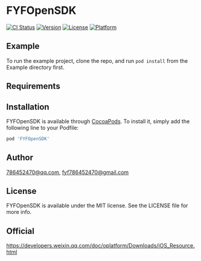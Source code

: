 # FYFOpenSDK

[![CI Status](https://img.shields.io/travis/786452470@qq.com/FYFOpenSDK.svg?style=flat)](https://travis-ci.org/786452470@qq.com/FYFOpenSDK)
[![Version](https://img.shields.io/cocoapods/v/FYFOpenSDK.svg?style=flat)](https://cocoapods.org/pods/FYFOpenSDK)
[![License](https://img.shields.io/cocoapods/l/FYFOpenSDK.svg?style=flat)](https://cocoapods.org/pods/FYFOpenSDK)
[![Platform](https://img.shields.io/cocoapods/p/FYFOpenSDK.svg?style=flat)](https://cocoapods.org/pods/FYFOpenSDK)

## Example

To run the example project, clone the repo, and run `pod install` from the Example directory first.

## Requirements

## Installation

FYFOpenSDK is available through [CocoaPods](https://cocoapods.org). To install
it, simply add the following line to your Podfile:

```ruby
pod 'FYFOpenSDK'
```

## Author

786452470@qq.com, fyf786452470@gmail.com

## License

FYFOpenSDK is available under the MIT license. See the LICENSE file for more info.

## Official

https://developers.weixin.qq.com/doc/oplatform/Downloads/iOS_Resource.html
